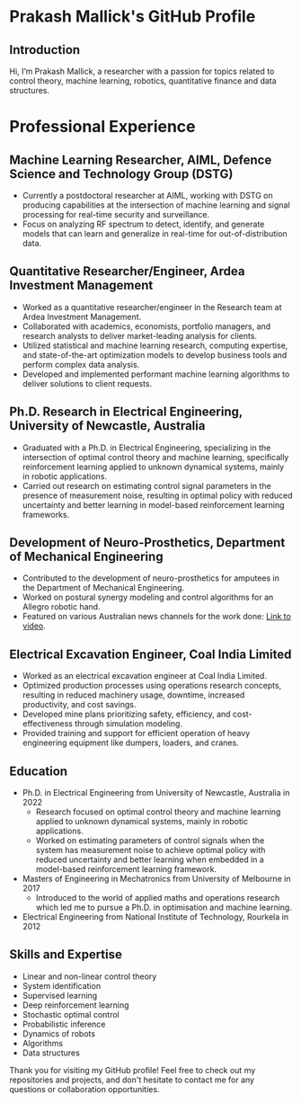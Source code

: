 # Prakash Mallick's GitHub Profile

## Introduction

Hi, I’m Prakash Mallick, a researcher with a passion for topics related to control theory, machine learning, robotics, quantitative finance and data structures.


# Professional Experience

## Machine Learning Researcher, AIML, Defence Science and Technology Group (DSTG)
- Currently a postdoctoral researcher at AIML, working with DSTG on producing capabilities at the intersection of machine learning and signal processing for real-time security and surveillance.
- Focus on analyzing RF spectrum to detect, identify, and generate models that can learn and generalize in real-time for out-of-distribution data.

## Quantitative Researcher/Engineer, Ardea Investment Management
- Worked as a quantitative researcher/engineer in the Research team at Ardea Investment Management.
- Collaborated with academics, economists, portfolio managers, and research analysts to deliver market-leading analysis for clients.
- Utilized statistical and machine learning research, computing expertise, and state-of-the-art optimization models to develop business tools and perform complex data analysis.
- Developed and implemented performant machine learning algorithms to deliver solutions to client requests.

## Ph.D. Research in Electrical Engineering, University of Newcastle, Australia
- Graduated with a Ph.D. in Electrical Engineering, specializing in the intersection of optimal control theory and machine learning, specifically reinforcement learning applied to unknown dynamical systems, mainly in robotic applications.
- Carried out research on estimating control signal parameters in the presence of measurement noise, resulting in optimal policy with reduced uncertainty and better learning in model-based reinforcement learning frameworks.

## Development of Neuro-Prosthetics, Department of Mechanical Engineering
- Contributed to the development of neuro-prosthetics for amputees in the Department of Mechanical Engineering.
- Worked on postural synergy modeling and control algorithms for an Allegro robotic hand.
- Featured on various Australian news channels for the work done: [Link to video](https://www.youtube.com/watch?v=kMFdP4-7FpM).

## Electrical Excavation Engineer, Coal India Limited
- Worked as an electrical excavation engineer at Coal India Limited.
- Optimized production processes using operations research concepts, resulting in reduced machinery usage, downtime, increased productivity, and cost savings.
- Developed mine plans prioritizing safety, efficiency, and cost-effectiveness through simulation modeling.
- Provided training and support for efficient operation of heavy engineering equipment like dumpers, loaders, and cranes.



## Education

- Ph.D. in Electrical Engineering from University of Newcastle, Australia in 2022
  - Research focused on optimal control theory and machine learning applied to unknown dynamical systems, mainly in robotic applications.
  - Worked on estimating parameters of control signals when the system has measurement noise to achieve optimal policy with reduced uncertainty and better learning when embedded in a model-based reinforcement learning framework.
- Masters of Engineering in Mechatronics from University of Melbourne in 2017
  - Introduced to the world of applied maths and operations research which led me to pursue a Ph.D. in optimisation and machine learning.
- Electrical Engineering from National Institute of Technology, Rourkela in 2012

## Skills and Expertise

- Linear and non-linear control theory
- System identification
- Supervised learning
- Deep reinforcement learning
- Stochastic optimal control
- Probabilistic inference
- Dynamics of robots
- Algorithms
- Data structures

Thank you for visiting my GitHub profile! Feel free to check out my repositories and projects, and don't hesitate to contact me for any questions or collaboration opportunities.

